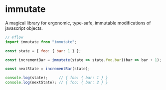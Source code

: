 # immutate

A magical library for ergonomic, type-safe, immutable modifications of javascript objects.

```js
// @flow
import immutate from "immutate";

const state = { foo: { bar: 1 } };

const incrementBar = immutate(state => state.foo.bar)(bar => bar + 1);

const nextState = incrementBar(state);

console.log(state);     // { foo: { bar: 1 } }
console.log(nextState); // { foo: { bar: 2 } }
```



